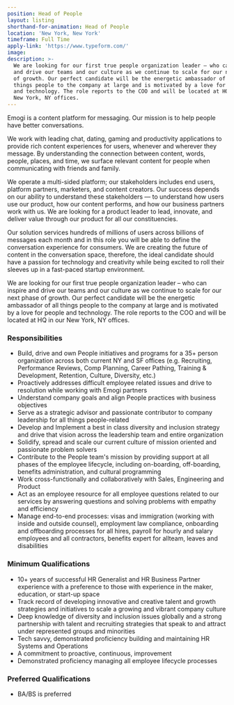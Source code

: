 ```yaml
---
position: Head of People
layout: listing
shorthand-for-animation: Head of People
location: 'New York, New York'
timeframe: Full Time
apply-link: 'https://www.typeform.com/'
image:
description: >-
  We are looking for our first true people organization leader – who can inspire
  and drive our teams and our culture as we continue to scale for our next phase
  of growth. Our perfect candidate will be the energetic ambassador of all
  things people to the company at large and is motivated by a love for people
  and technology. The role reports to the COO and will be located at HQ in our
  New York, NY offices.
---
```


Emogi is a content platform for messaging. Our mission is to help people have better conversations.

We work with leading chat, dating, gaming and productivity applications to provide rich content experiences for users, whenever and wherever they message. By understanding the connection between content, words, people, places, and time, we surface relevant content for people when communicating with friends and family.

We operate a multi-sided platform; our stakeholders includes end users, platform partners, marketers, and content creators. Our success depends on our ability to understand these stakeholders — to understand how users use our product, how our content performs, and how our business partners work with us. We are looking for a product leader to lead, innovate, and deliver value through our product for all our constituencies.

Our solution services hundreds of millions of users across billions of messages each month and in this role you will be able to define the conversation experience for consumers. We are creating the future of content in the conversation space, therefore, the ideal candidate should have a passion for technology and creativity while being excited to roll their sleeves up in a fast-paced startup environment.

We are looking for our first true people organization leader – who can inspire and drive our teams and our culture as we continue to scale for our next phase of growth. Our perfect candidate will be the energetic ambassador of all things people to the company at large and is motivated by a love for people and technology. The role reports to the COO and will be located at HQ in our New York, NY offices.

### Responsibilities

* Build, drive and own People initiatives and programs for a 35+ person organization across both current NY and SF offices (e.g. Recruiting, Performance Reviews, Comp Planning, Career Pathing, Training & Development, Retention, Culture, Diversity, etc.)
* Proactively addresses difficult employee related issues and drive to resolution while working with Emogi partners
* Understand company goals and align People practices with business objectives
* Serve as a strategic advisor and passionate contributor to company leadership for all things people-related
* Develop and Implement a best in class diversity and inclusion strategy and drive that vision across the leadership team and entire organization
* Solidify, spread and scale our current culture of mission oriented and passionate problem solvers
* Contribute to the People team's mission by providing support at all phases of the employee lifecycle, including on-boarding, off-boarding, benefits administration, and cultural programming
* Work cross-functionally and collaboratively with Sales, Engineering and Product
* Act as an employee resource for all employee questions related to our services by answering questions and solving problems with empathy and efficiency
* Manage end-to-end processes: visas and immigration (working with inside and outside counsel), employment law compliance, onboarding and offboarding processes for all hires, payroll for hourly and salary employees and all contractors, benefits expert for allteam, leaves and disabilities

### Minimum Qualifications

* 10+ years of successful HR Generalist and HR Business Partner experience with a preference to those with experience in the maker, education, or start-up space
* Track record of developing innovative and creative talent and growth strategies and initiatives to scale a growing and vibrant company culture
* Deep knowledge of diversity and inclusion issues globally and a strong partnership with talent and recruiting strategies that speak to and attract under represented groups and minorities
* Tech savvy, demonstrated proficiency building and maintaining HR Systems and Operations
* A commitment to proactive, continuous, improvement
* Demonstrated proficiency managing all employee lifecycle processes

### Preferred Qualifications

* BA/BS is preferred